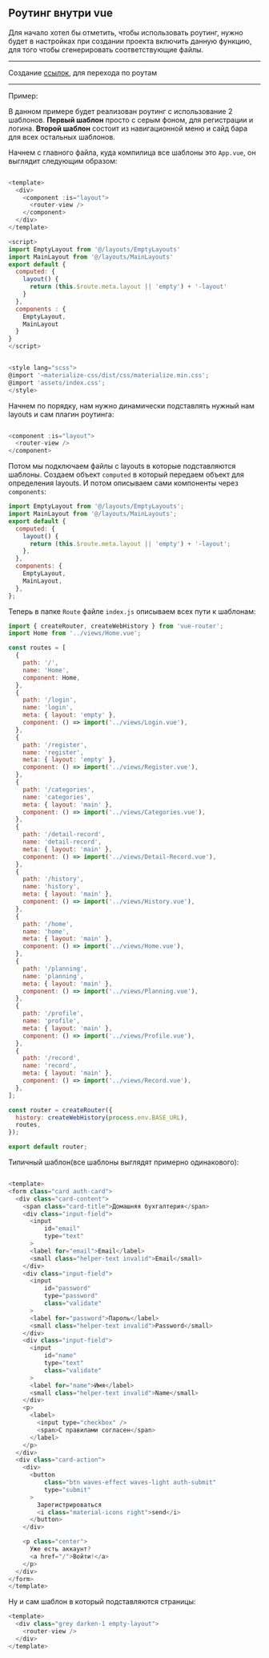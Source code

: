 ## Роутинг внутри vue

Для начало хотел бы отметить, чтобы использовать роутинг, нужно будет в настройках при создании проекта включить данную функцию, для того чтобы сгенерировать соответствующие файлы.

---

Создание [ссылок][1], для перехода по роутам

---

Пример:

В данном примере будет реализован роутинг с использование 2 шаблонов. **Первый шаблон** просто с серым фоном, для регистрации и логина. **Второй шаблон** состоит из навигационной меню и сайд бара для всех остальных шаблонов.

Начнем с главного файла, куда компилица все шаблоны это `App.vue`, он выглядит следующим образом:

```javascript

<template>
  <div>
    <component :is="layout">
      <router-view />
    </component>
  </div>
</template>

<script>
import EmptyLayout from '@/layouts/EmptyLayouts'
import MainLayout from '@/layouts/MainLayouts'
export default {
  computed: {
    layout() {
      return (this.$route.meta.layout || 'empty') + '-layout'
    }
  },
  components : {
    EmptyLayout,
    MainLayout
  }
}
</script>


<style lang="scss">
@import '~materialize-css/dist/css/materialize.min.css';
@import 'assets/index.css';
</style>


```

Начнем по порядку, нам нужно динамически подставлять нужный нам layouts и сам плагин роутинга:

```javascript

<component :is="layout">
  <router-view />
</component>

```

Потом мы подключаем файлы с layouts в которые подставляются шаблоны. Создаем объект `computed` в который передаем объект для определения layouts. И потом описываем сами компоненты через `components`:

```javascript
import EmptyLayout from '@/layouts/EmptyLayouts';
import MainLayout from '@/layouts/MainLayouts';
export default {
  computed: {
    layout() {
      return (this.$route.meta.layout || 'empty') + '-layout';
    },
  },
  components: {
    EmptyLayout,
    MainLayout,
  },
};
```

Теперь в папке `Route` файле `index.js` описываем всех пути к шаблонам:

```javascript
import { createRouter, createWebHistory } from 'vue-router';
import Home from '../views/Home.vue';

const routes = [
  {
    path: '/',
    name: 'Home',
    component: Home,
  },
  {
    path: '/login',
    name: 'login',
    meta: { layout: 'empty' },
    component: () => import('../views/Login.vue'),
  },
  {
    path: '/register',
    name: 'register',
    meta: { layout: 'empty' },
    component: () => import('../views/Register.vue'),
  },
  {
    path: '/categories',
    name: 'categories',
    meta: { layout: 'main' },
    component: () => import('../views/Categories.vue'),
  },
  {
    path: '/detail-record',
    name: 'detail-record',
    meta: { layout: 'main' },
    component: () => import('../views/Detail-Record.vue'),
  },
  {
    path: '/history',
    name: 'history',
    meta: { layout: 'main' },
    component: () => import('../views/History.vue'),
  },
  {
    path: '/home',
    name: 'home',
    meta: { layout: 'main' },
    component: () => import('../views/Home.vue'),
  },
  {
    path: '/planning',
    name: 'planning',
    meta: { layout: 'main' },
    component: () => import('../views/Planning.vue'),
  },
  {
    path: '/profile',
    name: 'profile',
    meta: { layout: 'main' },
    component: () => import('../views/Profile.vue'),
  },
  {
    path: '/record',
    name: 'record',
    meta: { layout: 'main' },
    component: () => import('../views/Record.vue'),
  },
];

const router = createRouter({
  history: createWebHistory(process.env.BASE_URL),
  routes,
});

export default router;
```

Типичный шаблон(все шаблоны выглядят примерно одинакового):

```javascript

<template>
<form class="card auth-card">
  <div class="card-content">
    <span class="card-title">Домашняя бухгалтерия</span>
    <div class="input-field">
      <input
          id="email"
          type="text"
      >
      <label for="email">Email</label>
      <small class="helper-text invalid">Email</small>
    </div>
    <div class="input-field">
      <input
          id="password"
          type="password"
          class="validate"
      >
      <label for="password">Пароль</label>
      <small class="helper-text invalid">Password</small>
    </div>
    <div class="input-field">
      <input
          id="name"
          type="text"
          class="validate"
      >
      <label for="name">Имя</label>
      <small class="helper-text invalid">Name</small>
    </div>
    <p>
      <label>
        <input type="checkbox" />
        <span>С правилами согласен</span>
      </label>
    </p>
  </div>
  <div class="card-action">
    <div>
      <button
          class="btn waves-effect waves-light auth-submit"
          type="submit"
      >
        Зарегистрироваться
        <i class="material-icons right">send</i>
      </button>
    </div>

    <p class="center">
      Уже есть аккаунт?
      <a href="/">Войти!</a>
    </p>
  </div>
</form>
</template>

```

Ну и сам шаблон в который подставляются страницы:

```javascript
<template>
  <div class="grey darken-1 empty-layout">
    <router-view />
  </div>
</template>
```

[1]: Route/Route-link.md
